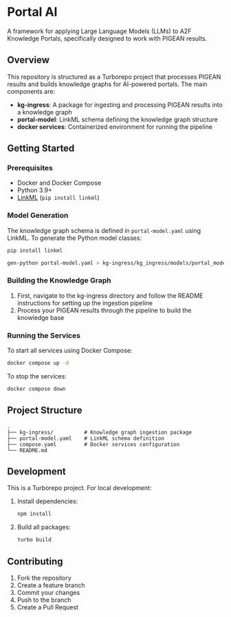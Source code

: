 # Portal AI

A framework for applying Large Language Models (LLMs) to A2F Knowledge Portals, specifically designed to work with PIGEAN results.

## Overview

This repository is structured as a Turborepo project that processes PIGEAN results and builds knowledge graphs for AI-powered portals. The main components are:

- **kg-ingress**: A package for ingesting and processing PIGEAN results into a knowledge graph
- **portal-model**: LinkML schema defining the knowledge graph structure
- **docker services**: Containerized environment for running the pipeline

## Getting Started

### Prerequisites

- Docker and Docker Compose
- Python 3.9+
- [LinkML](https://linkml.io/) (`pip install linkml`)

### Model Generation

The knowledge graph schema is defined in `portal-model.yaml` using LinkML. To generate the Python model classes:

```bash
pip install linkml
```

```bash
gen-python portal-model.yaml > kg-ingress/kg_ingress/models/portal_model.py
```

### Building the Knowledge Graph

1. First, navigate to the kg-ingress directory and follow the README instructions for setting up the ingestion pipeline
2. Process your PIGEAN results through the pipeline to build the knowledge base

### Running the Services

To start all services using Docker Compose:

```bash
docker compose up -d
```

To stop the services:

```bash
docker compose down
```

## Project Structure

```
.
├── kg-ingress/          # Knowledge graph ingestion package
├── portal-model.yaml    # LinkML schema definition
├── compose.yaml         # Docker services configuration
└── README.md
```

## Development

This is a Turborepo project. For local development:

1. Install dependencies:
   ```bash
   npm install
   ```

2. Build all packages:
   ```bash
   turbo build
   ```

## Contributing

1. Fork the repository
2. Create a feature branch
3. Commit your changes
4. Push to the branch
5. Create a Pull Request
